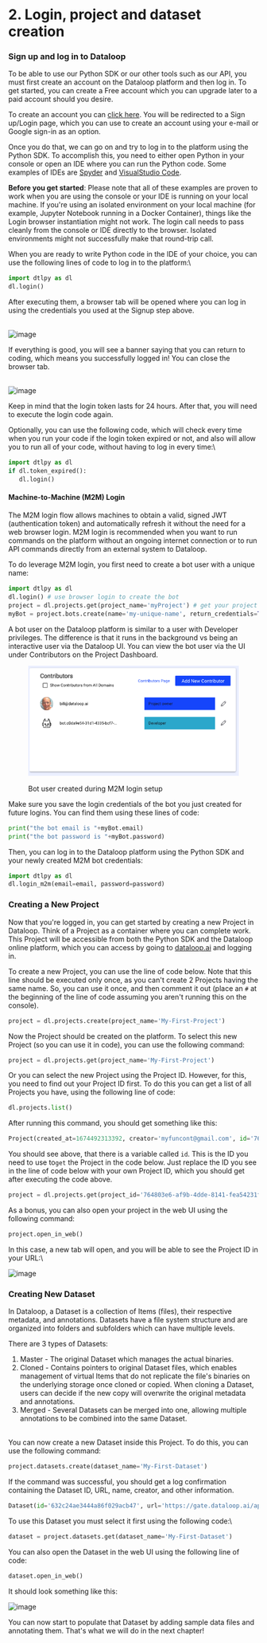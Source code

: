 # 2. Login, project and dataset creation

### Sign up and log in to Dataloop

To be able to use our Python SDK or our other tools such as our API, you must first create an account on the Dataloop platform and then log in.  To get started, you can create a Free account which you can upgrade later to a paid account should you desire.

To create an account you can [click here](https://dataloop-production.auth0.com/login?state=hKFo2SBYdnBxZUVLTHRhQlpRTXM5bXdDYWxQdWpOUE9KZFNabqFupWxvZ2luo3RpZNkgNjg3YnRKem5yV2NwSmJVN29UVnBTbGJtYUJFSURRNnCjY2lk2SBGckcwSFpnYTFDSzVVVlVTSkp1RGtTRHFJdFBpZVdHVw\&client=FrG0HZga1CK5UVUSJJuDkSDqItPieWGW\&protocol=oauth2\&response\_type=id\_token%20code\&response\_mode=form\_post\&redirect\_uri=https%3A%2F%2Fgate.dataloop.ai%2Fadmit%3Fdefault\&scope=openid%20email%20profile%20offline\_access\&nonce=wy9u651zOeGnuAqKxk\~-AfeIKo9hL9AP\&auth0Client=eyJuYW1lIjoiYXV0aDAuanMiLCJ2ZXJzaW9uIjoiOS4xMS4zIn0%3D). You will be redirected to a Sign up/Login page, which you can use to create an account using your e-mail or Google sign-in as an option.

Once you do that, we can go on and try to log in to the platform using the Python SDK. To accomplish this, you need to either open Python in your console or open an IDE where you can run the Python code. Some examples of IDEs are [Spyder](https://www.spyder-ide.org/) and [VisualStudio Code](https://code.visualstudio.com/).

**Before you get started**:  Please note that all of these examples are proven to work when you are using the console or your IDE is running on your local machine.  If you're using an isolated environment on your local machine (for example, Jupyter Notebook running in a Docker Container), things like the Login browser instantiation might not work.  The login call needs to pass cleanly from the console or IDE directly to the browser.  Isolated environments might not successfully make that round-trip call.

When you are ready to write Python code in the IDE of your choice, you can use the following lines of code to log in to the platform:\


```python
import dtlpy as dl
dl.login()
```

After executing them, a browser tab will be opened where you can log in using the credentials you used at the Signup step above.

\
![image](https://user-images.githubusercontent.com/58508793/216592564-635791c5-3004-46de-9dcf-5e1f059a97c7.png)

If everything is good, you will see a banner saying that you can return to coding, which means you successfully logged in!  You can close the browser tab.

\
![image](https://user-images.githubusercontent.com/58508793/216593171-4075acc5-9917-4ce6-9d1f-45c4feb3dfe1.png)

Keep in mind that the login token lasts for 24 hours. After that, you will need to execute the login code again.&#x20;

Optionally, you can use the following code, which will check every time when you run your code if the login token expired or not, and also will allow you to run all of your code, without having to log in every time:\


```python
import dtlpy as dl
if dl.token_expired():
   dl.login()
```

#### Machine-to-Machine (M2M) Login

The M2M login flow allows machines to obtain a valid, signed JWT (authentication token) and automatically refresh it without the need for a web browser login. M2M login is recommended when you want to run commands on the platform without an ongoing internet connection or to run API commands directly from an external system to Dataloop.

To do leverage M2M login, you first need to create a bot user with a unique name:

```python
import dtlpy as dl
dl.login() # use browser login to create the bot
project = dl.projects.get(project_name='myProject') # get your project
myBot = project.bots.create(name='my-unique-name', return_credentials=True)
```

A bot user on the Dataloop platform is similar to a user with Developer privileges.  The difference is that it runs in the background vs being an interactive user via the Dataloop UI.  You can view the bot user via the UI under Contributors on the Project Dashboard.

<figure><img src="../.gitbook/assets/Screenshot 2023-02-10 at 10.22.34 AM.png" alt=""><figcaption><p>Bot user created during M2M login setup</p></figcaption></figure>

Make sure you save the login credentials of the bot you just created for future logins. You can find them using these lines of code:

```python
print("the bot email is "+myBot.email)
print("the bot password is "+myBot.password)
```

Then, you can log in to the Dataloop platform using the Python SDK and your newly created M2M bot credentials:

```python
import dtlpy as dl
dl.login_m2m(email=email, password=password)
```

### Creating a New Project

Now that you're logged in, you can get started by creating a new Project in Dataloop.  Think of a Project as a container where you can complete work. This Project will be accessible from both the Python SDK and the Dataloop online platform, which you can access by going to [dataloop.ai](https://dataloop.ai/) and logging in.

To create a new Project, you can use the line of code below. Note that this line should be executed only once, as you can't create 2 Projects having the same name. So, you can use it once, and then comment it out (place an `#` at the beginning of the line of code assuming you aren't running this on the console).

```python
project = dl.projects.create(project_name='My-First-Project')
```

Now the Project should be created on the platform. To select this new Project (so you can use it in code), you can use the following command:

```python
project = dl.projects.get(project_name='My-First-Project')
```

Or you can select the new Project using the Project ID. However, for this, you need to find out your Project ID first. To do this you can get a list of all Projects you have, using the following line of code:

```python
dl.projects.list()
```

After running this command, you should get something like this:

```python
Project(created_at=1674492313392, creator='myfuncont@gmail.com', id='764803e6-af9b-4dde-8141-fea54231fb54', name='My-First-Project', feature_constraints=[{'name': 'downloadJsons', 'quota': 0, 'title': 'Download Annotation as Json'}, {'name': 'createGPUService', 'quota': 0, 'title': 'Create GPU service'}, {'name': 'createIntegration', 'quota': 0, 'title': 'Create Integrations'}, {'name': 'createDriver', 'quota': 0, 'title': 'Create Driver'}])
```

You should see above, that there is a variable called `id`. This is the ID you need to use to`get` the Project in the code below. Just replace the ID you see in the line of code below with your own Project ID, which you should get after executing the code above.

```python
project = dl.projects.get(project_id='764803e6-af9b-4dde-8141-fea54231fb54')
```

As a bonus, you can also open your project in the web UI using the following command:

```python
project.open_in_web()
```

In this case, a new tab will open, and you will be able to see the Project ID in your URL:\


![image](https://user-images.githubusercontent.com/58508793/216595924-89f522b4-6c59-4597-907f-f0c4a220d830.png)

### Creating New Dataset

In Dataloop, a Dataset is a collection of Items (files), their respective metadata, and annotations. Datasets have a file system structure and are organized into folders and subfolders which can have multiple levels.

There are 3 types of Datasets:

1. Master - The original Dataset which manages the actual binaries.
2. Cloned - Contains pointers to original Dataset files, which enables management of virtual Items that do not replicate the file's binaries on the underlying storage once cloned or copied. When cloning a Dataset, users can decide if the new copy will overwrite the original metadata and annotations.
3. Merged - Several Datasets can be merged into one, allowing multiple annotations to be combined into the same Dataset.

\
You can now create a new Dataset inside this Project. To do this, you can use the following command:

```python
project.datasets.create(dataset_name='My-First-Dataset')
```

If the command was successful, you should get a log confirmation containing the Dataset ID, URL, name, creator, and other information.

```python
Dataset(id='632c24ae3444a86f029acb47', url='https://gate.dataloop.ai/api/v1/datasets/632c1194120a7571664d0de3', name='My-First-Dataset', creator='JohnDoe@gmail.com', items_count=0, expiration_options=None, index_driver='v1', created_at='2022-09-22T07:41:08.324Z')
```

To use this Dataset you must select it first using the following code:\


```python
dataset = project.datasets.get(dataset_name='My-First-Dataset')
```

You can also open the Dataset in the web UI using the following line of code:

```python
dataset.open_in_web()
```

It should look something like this:

![image](https://user-images.githubusercontent.com/58508793/216603246-a06de404-5422-42fc-8c91-3cb46fcdc7f6.png)

You can now start to populate that Dataset by adding sample data files and annotating them. That's what we will do in the next chapter!
